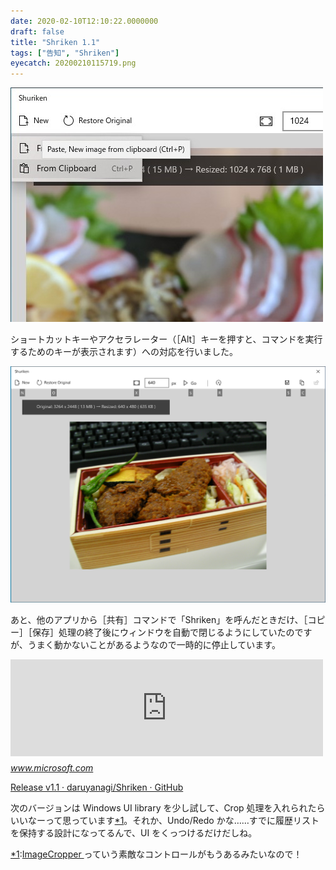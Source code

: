 ```yaml
---
date: 2020-02-10T12:10:22.0000000
draft: false
title: "Shriken 1.1"
tags: ["告知", "Shriken"]
eyecatch: 20200210115719.png
---
```

<p><span itemscope itemtype="http://schema.org/Photograph"><img src="20200210115719.png" alt="f:id:daruyanagi:20200210115719p:plain" title="f:id:daruyanagi:20200210115719p:plain" class="hatena-fotolife" itemprop="image"></span></p><p>ショートカットキーやアクセラレーター（［Alt］キーを押すと、コマンドを実行するためのキーが表示されます）への対応を行いました。</p><p><span itemscope itemtype="http://schema.org/Photograph"><img src="20200210122602.png" alt="f:id:daruyanagi:20200210122602p:plain" title="f:id:daruyanagi:20200210122602p:plain" class="hatena-fotolife" itemprop="image"></span></p><p>あと、他のアプリから［共有］コマンドで「Shriken」を呼んだときだけ、［コピー］［保存］処理の終了後にウィンドウを自動で閉じるようにしていたのですが、うまく動かないことがあるようなので一時的に停止しています。</p><p><iframe src="https://hatenablog-parts.com/embed?url=https%3A%2F%2Fwww.microsoft.com%2Fja-jp%2Fp%2Fshriken%2F9nwsxb0bxg1j%3Frtc%3D1%26activetab%3Dpivot%3Aoverviewtab" title="Shriken を入手 - Microsoft Store ja-JP" class="embed-card embed-webcard" scrolling="no" frameborder="0" style="display: block; width: 100%; height: 155px; max-width: 500px; margin: 10px 0px;"></iframe><cite class="hatena-citation"><a href="https://www.microsoft.com/ja-jp/p/shriken/9nwsxb0bxg1j?rtc=1&activetab=pivot:overviewtab">www.microsoft.com</a></cite></p><p><a href="https://github.com/daruyanagi/Shriken/releases/tag/v1.1">Release v1.1 &middot; daruyanagi/Shriken &middot; GitHub</a></p><p>次のバージョンは Windows UI library を少し試して、Crop 処理を入れられたらいいなーって思っています<a href="#f-a73ecabd" name="fn-a73ecabd" title="[https://docs.microsoft.com/en-us/windows/communitytoolkit/controls/imagecropper:title=ImageCropper ]っていう素敵なコントロールがもうあるみたいなので！">*1</a>。それか、Undo/Redo かな……すでに履歴リストを保持する設計になってるんで、UI をくっつけるだけだしね。</p>
<div class="footnote">
<p class="footnote"><a href="#fn-a73ecabd" name="f-a73ecabd" class="footnote-number">*1</a><span class="footnote-delimiter">:</span><span class="footnote-text"><a href="https://docs.microsoft.com/en-us/windows/communitytoolkit/controls/imagecropper">ImageCropper </a>っていう素敵なコントロールがもうあるみたいなので！</span></p>
</div>
